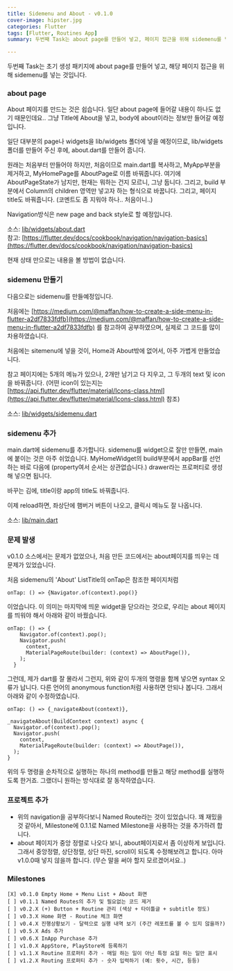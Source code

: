 ```yaml
---
title: Sidemenu and About - v0.1.0
cover-image: hipster.jpg
categories: Flutter
tags: [Flutter, Routines App]
summary: 두번째 Task는 about page를 만들어 넣고, 페이지 접근을 위해 sidemenu를 넣었습니다.

---
```


두번째 Task는 초기 생성 패키지에 about page를 만들어 넣고, 해당 페이지 접근을 위해 sidemenu를 넣는 것입니다.

### about page

About 페이지를 만드는 것은 쉽습니다. 일단 about page에 들어갈 내용이 하나도 없기 때문인데요.. 그냥 Title에 About을 넣고, body에 about이라는 정보만 들어갈 예정입니다.

일단 대부분의 page나 widgets을 lib/widgets 폴더에 넣을 예정이므로, lib/widgets 폴더를 만들어 주신 후에, about.dart를 만들어 줍니다.

원래는 처음부터 만들어야 하지만, 처음이므로 main.dart를 복사하고, MyApp부분을 제거하고, MyHomePage를 AboutPage로 이름 바꿔줍니다.
여기에 AboutPageState가 남지만, 현재는 뭐하는 건지 모르니, 그냥 둡니다. 그리고, build 부분에서 Column의 children 영역만 넣고자 하는 형식으로 바꿉니다. 그리고, 페이지 title도 바꿔줍니다. (코멘트도 좀 지워야 하나.. 처음이니..)

Navigation방식은 new page and back style로 할 예정입니다.

소스: [lib/widgets/about.dart](https://github.com/jaywon99/routines/blob/237544d0d5976078ee644b8348cd2b7042e64c41/lib/widgets/about.dart)  
참고: [https://flutter.dev/docs/cookbook/navigation/navigation-basics](https://flutter.dev/docs/cookbook/navigation/navigation-basics)

현재 상태 만으로는 내용을 볼 방법이 없습니다.

### sidemenu 만들기

다음으로는 sidemenu를 만들예정입니다.

처음에는 [https://medium.com/@maffan/how-to-create-a-side-menu-in-flutter-a2df7833fdfb](https://medium.com/@maffan/how-to-create-a-side-menu-in-flutter-a2df7833fdfb) 를 참고하여 공부하였으며, 실제로 그 코드를 많이 차용하였습니다.

처음에는 sitemenu에 넣을 것이, Home과 About밖에 없어서, 아주 가볍게 만들었습니다.

참고 페이지에는 5개의 메뉴가 있으나, 2개만 남기고 다 지우고, 그 두개의 text 및 icon을 바꿔줍니다. (어떤 icon이 있는지는 [https://api.flutter.dev/flutter/material/Icons-class.html](https://api.flutter.dev/flutter/material/Icons-class.html) 참조)

소스: [lib/widgets/sidemenu.dart](https://github.com/jaywon99/routines/blob/237544d0d5976078ee644b8348cd2b7042e64c41/lib/widgets/sidemenu.dart)

### sidemenu 추가

main.dart에 sidemenu를 추가합니다. sidemenu를 widget으로 잘만 만들면, main에 붙이는 것은 아주 쉬었습니다. MyHomeWidget의 build부분에서 appBar를 선언하는 바로 다음에 (property여서 순서는 상관없습니다.) drawer라는 프로퍼티로 생성해 넣으면 됩니다.

바꾸는 김에, title이랑 app의 title도 바꿔줍니다.

이제 reload하면, 좌상단에 햄버거 버튼이 나오고, 클릭시 메뉴도 잘 나옵니다.

소스: [lib/main.dart](https://github.com/jaywon99/routines/blob/237544d0d5976078ee644b8348cd2b7042e64c41/lib/main.dart)

### 문제 발생

v0.1.0 소스에서는 문제가 없었으나, 처음 만든 코드에서는 about페이지를 띄우는 데 문제가 있었습니다.

처음 sidemenu의 'About' ListTitle의 onTap은 참조한 페이지처럼

```
onTap: () => {Navigator.of(context).pop()}
```

이었습니다. 이 의미는 마지막에 띄운 widget을 닫으라는 것으로, 우리는 about 페이지를 띄워야 해서 아래와 같이 바꿨습니다.

```
onTap: () => {    
    Navigator.of(context).pop();
    Navigator.push(
      context,
      MaterialPageRoute(builder: (context) => AboutPage()),
    );
  }
```

그런데, 제가 dart를 잘 몰라서 그런지, 위와 같이 두개의 명령을 함께 넣으면 syntax 오류가 납니다. 다른 언어의 anonymous function처럼 사용하면 안되나 봅니다. 
그래서 아래와 같이 수정하였습니다.

```
onTap: () => {_navigateAbout(context)},
```

```
_navigateAbout(BuildContext context) async {
  Navigator.of(context).pop();
  Navigator.push(
    context,
    MaterialPageRoute(builder: (context) => AboutPage()),
  );
}
```

위의 두 명령을 순차적으로 실행하는 하나의 method를 만들고 해당 method를 실행하도록 한거죠. 그랬더니 원하는 방식대로 잘 동작하였습니다.

### 프로젝트 추가
* 위의 navigation을 공부하다보니 Named Route라는 것이 있었습니다. 꽤 재밌을 것 같아서, Milestone에 0.1.1로 Named Milestone을 사용하는 것을 추가하려 합니다.
* about 페이지가 중앙 정렬로 나오다 보니, about페이지로서 좀 이상하게 보입니다. 그래서 중앙정렬, 상단정렬, 상단 마진, scroll이 되도록 수정해보려고 합니다. 아마 v1.0.0때 넣지 않을까 합니다. (무슨 말을 써야 할지 모르겠어서요..)

### Milestones

```
[X] v0.1.0 Empty Home + Menu List + About 화면
[ ] v0.1.1 Named Routes의 추가 및 필요없는 코드 제거
[ ] v0.2.X (+) Button + Routine 관리 (색상 + 타이틀글 + subtitle 정도)
[ ] v0.3.X Home 화면 - Routine 체크 화면
[ ] v0.4.X 진행상황보기 - 달력으로 실행 내역 보기 (주간 레포트를 볼 수 있지 않을까?)
[ ] v0.5.X Ads 추가
[ ] v0.6.X InApp Purchase 추가
[ ] v1.0.X AppStore, PlayStore에 등록하기
[ ] v1.1.X Routine 프로퍼티 추가 - 매일 하는 일이 아닌 특정 요일 하는 일만 표시
[ ] v1.2.X Routing 프로퍼티 추가 - 숫자 입력하기 (예: 횟수, 시간, 등등)
```


